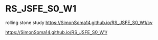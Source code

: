 # RS_JSFE_S0_W1
rolling stone study
https://SimonSoma14.github.io/RS_JSFE_S0_W1/cv

https://SimonSoma14.github.io/RS_JSFE_S0_W1/

